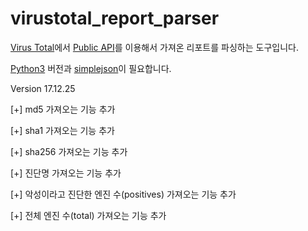 # virustotal_report_parser
[Virus Total](https://www.virustotal.com/ko/)에서 [Public API](https://www.virustotal.com/ko/documentation/public-api/)를 이용해서 가져온 리포트를 파싱하는 도구입니다.

[Python3](https://www.python.org/) 버전과 [simplejson](https://pypi.python.org/pypi/simplejson/)이 필요합니다.


Version 17.12.25

[+] md5 가져오는 기능 추가

[+] sha1 가져오는 기능 추가

[+] sha256 가져오는 기능 추가

[+] 진단명 가져오는 기능 추가

[+] 악성이라고 진단한 엔진 수(positives) 가져오는 기능 추가

[+] 전체 엔진 수(total) 가져오는 기능 추가